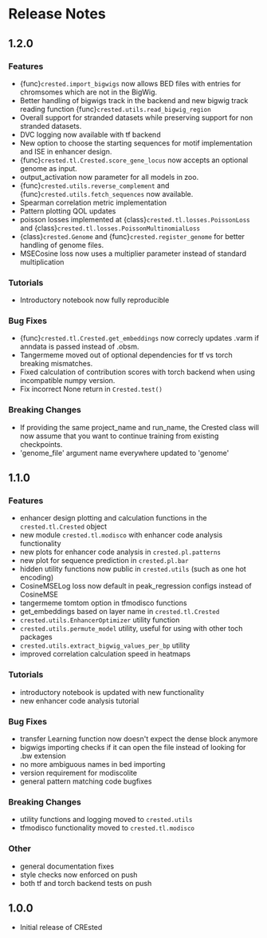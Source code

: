 # Release Notes

## 1.2.0

### Features

-   {func}`crested.import_bigwigs` now allows BED files with entries for chromsomes which are not in the BigWig.
-   Better handling of bigwigs track in the backend and new bigwig track reading function {func}`crested.utils.read_bigwig_region`
-   Overall support for stranded datasets while preserving support for non stranded datasets.
-   DVC logging now available with tf backend
-   New option to choose the starting sequences for motif implementation and ISE in enhancer design.
-   {func}`crested.tl.Crested.score_gene_locus` now accepts an optional genome as input.
-   output_activation now parameter for all models in zoo.
-   {func}`crested.utils.reverse_complement` and {func}`crested.utils.fetch_sequences` now available.
-   Spearman correlation metric implementation
-   Pattern plotting QOL updates
-   poisson losses implemented at {class}`crested.tl.losses.PoissonLoss` and {class}`crested.tl.losses.PoissonMultinomialLoss`
-   {class}`crested.Genome` and {func}`crested.register_genome` for better handling of genome files.
-   MSECosine loss now uses a multiplier parameter instead of standard multiplication

### Tutorials

-   Introductory notebook now fully reproducible

### Bug Fixes

-   {func}`crested.tl.Crested.get_embeddings` now correcly updates .varm if anndata is passed instead of .obsm.
-   Tangermeme moved out of optional dependencies for tf vs torch breaking mismatches.
-   Fixed calculation of contribution scores with torch backend when using incompatible numpy version.
-   Fix incorrect None return in `Crested.test()`

### Breaking Changes

-   If providing the same project_name and run_name, the Crested class will now assume that you want to continue training from existing checkpoints.
-   'genome_file' argument name everywhere updated to 'genome'

## 1.1.0

### Features

-   enhancer design plotting and calculation functions in the `crested.tl.Crested` object
-   new module `crested.tl.modisco` with enhancer code analysis functionality
-   new plots for enhancer code analysis in `crested.pl.patterns`
-   new plot for sequence prediction in `crested.pl.bar`
-   hidden utility functions now public in `crested.utils` (such as one hot encoding)
-   CosineMSELog loss now default in peak_regression configs instead of CosineMSE
-   tangermeme tomtom option in tfmodisco functions
-   get_embeddings based on layer name in `crested.tl.Crested`
-   `crested.utils.EnhancerOptimizer` utility function
-   `crested.utils.permute_model` utility, useful for using with other toch packages
-   `crested.utils.extract_bigwig_values_per_bp` utility
-   improved correlation calculation speed in heatmaps

### Tutorials

-   introductory notebook is updated with new functionality
-   new enhancer code analysis tutorial

### Bug Fixes

-   transfer Learning function now doesn't expect the dense block anymore
-   bigwigs importing checks if it can open the file instead of looking for .bw extension
-   no more ambiguous names in bed importing
-   version requirement for modiscolite
-   general pattern matching code bugfixes

### Breaking Changes

-   utility functions and logging moved to `crested.utils`
-   tfmodisco functionality moved to `crested.tl.modisco`

### Other

-   general documentation fixes
-   style checks now enforced on push
-   both tf and torch backend tests on push

## 1.0.0

-   Initial release of CREsted
